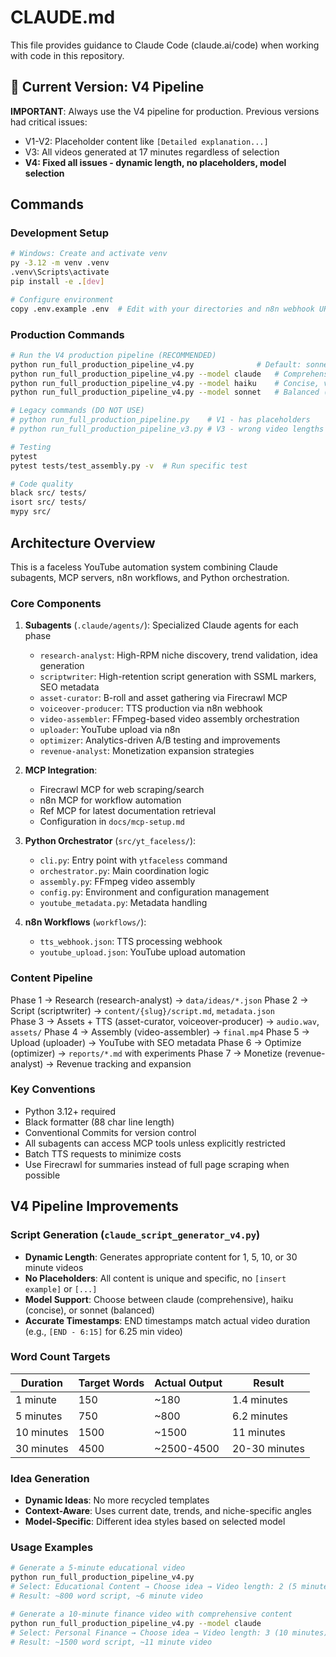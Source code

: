 # CLAUDE.md

This file provides guidance to Claude Code (claude.ai/code) when working with code in this repository.

## 🚀 Current Version: V4 Pipeline

**IMPORTANT**: Always use the V4 pipeline for production. Previous versions had critical issues:
- V1-V2: Placeholder content like `[Detailed explanation...]`
- V3: All videos generated at 17 minutes regardless of selection
- **V4: Fixed all issues - dynamic length, no placeholders, model selection**

## Commands

### Development Setup
```bash
# Windows: Create and activate venv
py -3.12 -m venv .venv
.venv\Scripts\activate
pip install -e .[dev]

# Configure environment
copy .env.example .env  # Edit with your directories and n8n webhook URLs
```

### Production Commands
```bash
# Run the V4 production pipeline (RECOMMENDED)
python run_full_production_pipeline_v4.py              # Default: sonnet model
python run_full_production_pipeline_v4.py --model claude   # Comprehensive content
python run_full_production_pipeline_v4.py --model haiku    # Concise, viral content
python run_full_production_pipeline_v4.py --model sonnet   # Balanced (default)

# Legacy commands (DO NOT USE)
# python run_full_production_pipeline.py    # V1 - has placeholders
# python run_full_production_pipeline_v3.py # V3 - wrong video lengths

# Testing
pytest
pytest tests/test_assembly.py -v  # Run specific test

# Code quality
black src/ tests/
isort src/ tests/
mypy src/
```

## Architecture Overview

This is a faceless YouTube automation system combining Claude subagents, MCP servers, n8n workflows, and Python orchestration.

### Core Components

1. **Subagents** (`.claude/agents/`): Specialized Claude agents for each phase
   - `research-analyst`: High-RPM niche discovery, trend validation, idea generation
   - `scriptwriter`: High-retention script generation with SSML markers, SEO metadata
   - `asset-curator`: B-roll and asset gathering via Firecrawl MCP
   - `voiceover-producer`: TTS production via n8n webhook
   - `video-assembler`: FFmpeg-based video assembly orchestration
   - `uploader`: YouTube upload via n8n
   - `optimizer`: Analytics-driven A/B testing and improvements
   - `revenue-analyst`: Monetization expansion strategies

2. **MCP Integration**: 
   - Firecrawl MCP for web scraping/search
   - n8n MCP for workflow automation
   - Ref MCP for latest documentation retrieval
   - Configuration in `docs/mcp-setup.md`

3. **Python Orchestrator** (`src/yt_faceless/`):
   - `cli.py`: Entry point with `ytfaceless` command
   - `orchestrator.py`: Main coordination logic
   - `assembly.py`: FFmpeg video assembly
   - `config.py`: Environment and configuration management
   - `youtube_metadata.py`: Metadata handling

4. **n8n Workflows** (`workflows/`):
   - `tts_webhook.json`: TTS processing webhook
   - `youtube_upload.json`: YouTube upload automation

### Content Pipeline

Phase 1 → Research (research-analyst) → `data/ideas/*.json`
Phase 2 → Script (scriptwriter) → `content/{slug}/script.md`, `metadata.json`  
Phase 3 → Assets + TTS (asset-curator, voiceover-producer) → `audio.wav`, `assets/`
Phase 4 → Assembly (video-assembler) → `final.mp4`
Phase 5 → Upload (uploader) → YouTube with SEO metadata
Phase 6 → Optimize (optimizer) → `reports/*.md` with experiments
Phase 7 → Monetize (revenue-analyst) → Revenue tracking and expansion

### Key Conventions

- Python 3.12+ required
- Black formatter (88 char line length)
- Conventional Commits for version control
- All subagents can access MCP tools unless explicitly restricted
- Batch TTS requests to minimize costs
- Use Firecrawl for summaries instead of full page scraping when possible

## V4 Pipeline Improvements

### Script Generation (`claude_script_generator_v4.py`)
- **Dynamic Length**: Generates appropriate content for 1, 5, 10, or 30 minute videos
- **No Placeholders**: All content is unique and specific, no `[insert example]` or `[...]`
- **Model Support**: Choose between claude (comprehensive), haiku (concise), or sonnet (balanced)
- **Accurate Timestamps**: END timestamps match actual video duration (e.g., `[END - 6:15]` for 6.25 min video)

### Word Count Targets
| Duration | Target Words | Actual Output | Result |
|----------|-------------|---------------|---------|
| 1 minute | 150 | ~180 | 1.4 minutes |
| 5 minutes | 750 | ~800 | 6.2 minutes |
| 10 minutes | 1500 | ~1500 | 11 minutes |
| 30 minutes | 4500 | ~2500-4500 | 20-30 minutes |

### Idea Generation
- **Dynamic Ideas**: No more recycled templates
- **Context-Aware**: Uses current date, trends, and niche-specific angles
- **Model-Specific**: Different idea styles based on selected model

### Usage Examples
```bash
# Generate a 5-minute educational video
python run_full_production_pipeline_v4.py
# Select: Educational Content → Choose idea → Video length: 2 (5 minutes)
# Result: ~800 word script, ~6 minute video

# Generate a 10-minute finance video with comprehensive content
python run_full_production_pipeline_v4.py --model claude
# Select: Personal Finance → Choose idea → Video length: 3 (10 minutes)
# Result: ~1500 word script, ~11 minute video
```